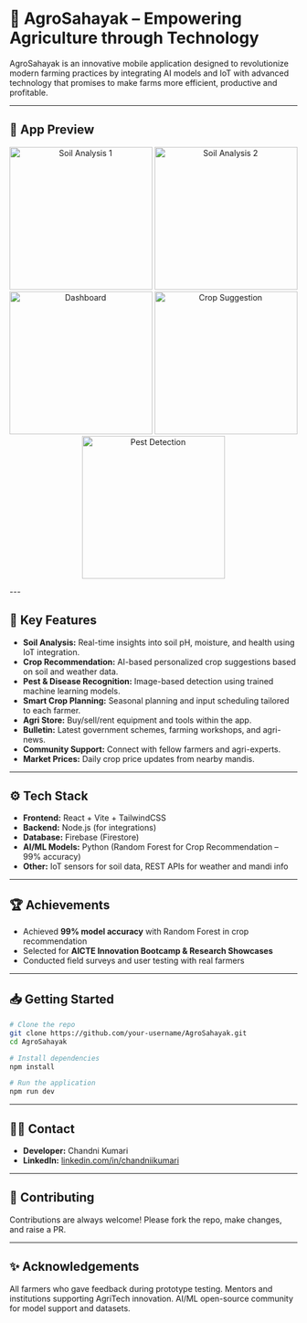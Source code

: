 # 🌾 AgroSahayak – Empowering Agriculture through Technology

AgroSahayak is an innovative mobile application designed to revolutionize modern farming  practices by integrating  AI models 
and IoT with advanced technology that promises to make farms more efficient, productive and profitable.

---

## 📱 App Preview

<p align="center"> <img src="https://github.com/user-attachments/assets/522691f2-a565-4a98-9a3f-dfed0ef158cf" alt="Soil Analysis 1" width="250"/> 
  <img src="https://github.com/user-attachments/assets/55cb66d1-0977-45fe-9cfc-bba83377bda9" alt="Soil Analysis 2" width="250"/> 
  <img src="https://github.com/user-attachments/assets/300dd82f-30d5-46e8-97ac-6ccc737fa0b4" alt="Dashboard" width="250"/> 
  <img src="https://github.com/user-attachments/assets/207609b8-5683-4013-bf7d-c1a11c3f98eb" alt="Crop Suggestion" width="250"/> 
  <img src="https://github.com/user-attachments/assets/0ba548e3-3883-4130-acd9-3dfa2bcaab34" alt="Pest Detection" width="250"/> 
</p>
---

## 🚀 Key Features

* **Soil Analysis:** Real-time insights into soil pH, moisture, and health using IoT integration.
* **Crop Recommendation:** AI-based personalized crop suggestions based on soil and weather data.
* **Pest & Disease Recognition:** Image-based detection using trained machine learning models.
* **Smart Crop Planning:** Seasonal planning and input scheduling tailored to each farmer.
* **Agri Store:** Buy/sell/rent equipment and tools within the app.
* **Bulletin:** Latest government schemes, farming workshops, and agri-news.
* **Community Support:** Connect with fellow farmers and agri-experts.
* **Market Prices:** Daily crop price updates from nearby mandis.

---

## ⚙️ Tech Stack

* **Frontend:** React + Vite + TailwindCSS
* **Backend:** Node.js (for integrations)
* **Database:** Firebase (Firestore)
* **AI/ML Models:** Python (Random Forest for Crop Recommendation – 99% accuracy)
* **Other:** IoT sensors for soil data, REST APIs for weather and mandi info

---

## 🏆 Achievements

* Achieved **99% model accuracy** with Random Forest in crop recommendation
* Selected for **AICTE Innovation Bootcamp & Research Showcases**
* Conducted field surveys and user testing with real farmers

---

## 📥 Getting Started

```bash
# Clone the repo
git clone https://github.com/your-username/AgroSahayak.git
cd AgroSahayak

# Install dependencies
npm install

# Run the application
npm run dev
```

---

## 👨‍🌾 Contact

* **Developer:** Chandni Kumari
* **LinkedIn:** [linkedin.com/in/chandniikumari](https://linkedin.com/in/chandniikumari)

---

## 🤝 Contributing

Contributions are always welcome!
Please fork the repo, make changes, and raise a PR.

---

## ✨ Acknowledgements
All farmers who gave feedback during prototype testing.
Mentors and institutions supporting AgriTech innovation.
AI/ML open-source community for model support and datasets.
